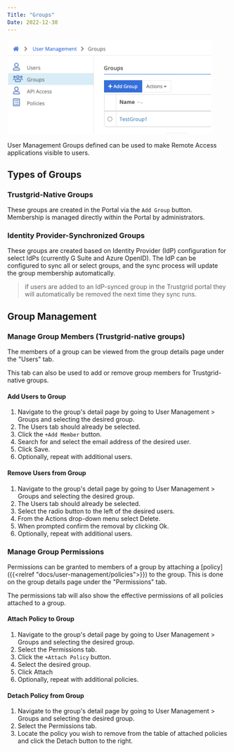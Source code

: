```yaml
---
Title: "Groups"
Date: 2022-12-30
---
```


![img](group-ss.png)

User Management Groups defined can be used to make Remote Access applications visible to users.

## Types of Groups

### Trustgrid-Native Groups

These groups are created in the Portal via the `Add Group` button. Membership is managed directly within the Portal by administrators.

### Identity Provider-Synchronized Groups

These groups are created based on Identity Provider (IdP) configuration for select IdPs (currently G Suite and Azure OpenID). The IdP can be configured to sync all or select groups, and the sync process will update the group membership automatically.

> if users are added to an IdP-synced group in the Trustgrid portal they will automatically be removed the next time they sync runs.


## Group Management

### Manage Group Members (Trustgrid-native groups)
The members of a group can be viewed from the group details page under the "Users" tab. 

This tab can also be used to add or remove group members for Trustgrid-native groups.
#### Add Users to Group
1. Navigate to the group's detail page by going to User Management > Groups and selecting the desired group. 
1. The Users tab should already be selected. 
1. Click the `+Add Member` button.
1. Search for and select the email address of the desired user. 
1. Click Save.
1. Optionally, repeat with additional users. 

#### Remove Users from Group
1. Navigate to the group's detail page by going to User Management > Groups and selecting the desired group. 
1. The Users tab should already be selected. 
1. Select the radio button to the left of the desired users. 
1. From the Actions drop-down menu select Delete.
1. When prompted confirm the removal by clicking Ok. 
1. Optionally, repeat with additional users. 

### Manage Group Permissions
Permissions can be granted to members of a group by attaching a [policy]({{<relref "docs/user-management/policies">}}) to the group. This is done on the group details page under the "Permissions" tab.

The permissions tab will also show the effective permissions of all policies attached to a group.

#### Attach Policy to Group
1. Navigate to the group's detail page by going to User Management > Groups and selecting the desired group. 
1. Select the Permissions tab.
1. Click the `+Attach Policy` button.
1. Select the desired group.
1. Click Attach
1. Optionally, repeat with additional policies.

#### Detach Policy from Group
1. Navigate to the group's detail page by going to User Management > Groups and selecting the desired group. 
1. Select the Permissions tab.
1. Locate the policy you wish to remove from the table of attached policies and click the Detach button to the right.


